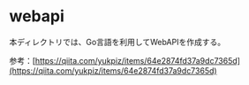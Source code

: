 # webapi

本ディレクトリでは、Go言語を利用してWebAPIを作成する。

参考：[https://qiita.com/yukpiz/items/64e2874fd37a9dc7365d](https://qiita.com/yukpiz/items/64e2874fd37a9dc7365d)

